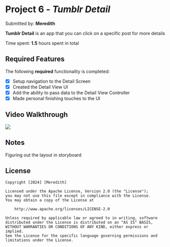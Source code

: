 # Project 6 - *Tumblr Detail*

Submitted by: **Meredith**

**Tumblr Detail** is an app that you can click on a specific post for more details

Time spent: **1.5** hours spent in total

## Required Features

The following **required** functionality is completed:

- [x] Setup navigation to the Detail Screen
- [x] Created the Detail View UI
- [x] Add the ability to pass data to the Detail View Controller
- [x] Made personal finishing touches to the UI

## Video Walkthrough

<div>
    <a href="https://www.loom.com/share/14fee226110a4a29920763b73cc8461c">
      <img style="max-width:300px;" src="https://cdn.loom.com/sessions/thumbnails/14fee226110a4a29920763b73cc8461c-784fb1ffba1c7fbe-full-play.gif">
    </a>
  </div>

## Notes

Figuring out the layout in storyboard

## License

    Copyright [2024] [Meredith]

    Licensed under the Apache License, Version 2.0 (the "License");
    you may not use this file except in compliance with the License.
    You may obtain a copy of the License at

        http://www.apache.org/licenses/LICENSE-2.0

    Unless required by applicable law or agreed to in writing, software
    distributed under the License is distributed on an "AS IS" BASIS,
    WITHOUT WARRANTIES OR CONDITIONS OF ANY KIND, either express or implied.
    See the License for the specific language governing permissions and
    limitations under the License.
